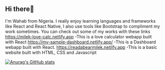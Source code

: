 ## Hi there👋

I'm Wahab from Nigeria. I really enjoy learning languages and frameworks like React and React Native, I also use tools like Bootstrap to compliment my work sometimes.
You can check out some of my works with these links
https://milek-love-calc.netlify.app -This is a love calculator webapp built with React
https://my-sample-dashboard.netlify.app/ -This is a Dashboard webapp built with React.
https://readabearmilek.netlify.app -This is a basic website built with HTML, CSS and Javascript

[![Anurag's GitHub stats](https://github-readme-stats.vercel.app/api?username=milekboy)](https://github.com/anuraghazra/github-readme-stats)

